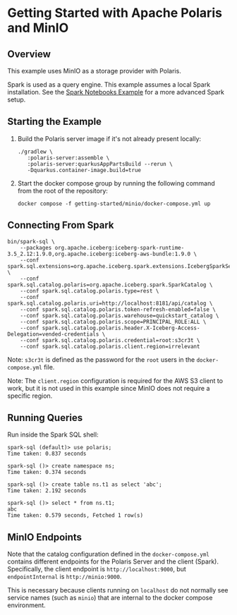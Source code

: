 <!--
  Licensed to the Apache Software Foundation (ASF) under one
  or more contributor license agreements.  See the NOTICE file
  distributed with this work for additional information
  regarding copyright ownership.  The ASF licenses this file
  to you under the Apache License, Version 2.0 (the
  "License"); you may not use this file except in compliance
  with the License.  You may obtain a copy of the License at
 
   http://www.apache.org/licenses/LICENSE-2.0
 
  Unless required by applicable law or agreed to in writing,
  software distributed under the License is distributed on an
  "AS IS" BASIS, WITHOUT WARRANTIES OR CONDITIONS OF ANY
  KIND, either express or implied.  See the License for the
  specific language governing permissions and limitations
  under the License.
-->

# Getting Started with Apache Polaris and MinIO

## Overview

This example uses MinIO as a storage provider with Polaris.

Spark is used as a query engine. This example assumes a local Spark installation.
See the [Spark Notebooks Example](../spark/README.md) for a more advanced Spark setup.

## Starting the Example

1. Build the Polaris server image if it's not already present locally:

    ```shell
    ./gradlew \
       :polaris-server:assemble \
       :polaris-server:quarkusAppPartsBuild --rerun \
       -Dquarkus.container-image.build=true
    ```

2. Start the docker compose group by running the following command from the root of the repository:

    ```shell
    docker compose -f getting-started/minio/docker-compose.yml up
    ```

## Connecting From Spark

```shell
bin/spark-sql \
    --packages org.apache.iceberg:iceberg-spark-runtime-3.5_2.12:1.9.0,org.apache.iceberg:iceberg-aws-bundle:1.9.0 \
    --conf spark.sql.extensions=org.apache.iceberg.spark.extensions.IcebergSparkSessionExtensions \
    --conf spark.sql.catalog.polaris=org.apache.iceberg.spark.SparkCatalog \
    --conf spark.sql.catalog.polaris.type=rest \
    --conf spark.sql.catalog.polaris.uri=http://localhost:8181/api/catalog \
    --conf spark.sql.catalog.polaris.token-refresh-enabled=false \
    --conf spark.sql.catalog.polaris.warehouse=quickstart_catalog \
    --conf spark.sql.catalog.polaris.scope=PRINCIPAL_ROLE:ALL \
    --conf spark.sql.catalog.polaris.header.X-Iceberg-Access-Delegation=vended-credentials \
    --conf spark.sql.catalog.polaris.credential=root:s3cr3t \
    --conf spark.sql.catalog.polaris.client.region=irrelevant
```

Note: `s3cr3t` is defined as the password for the `root` users in the `docker-compose.yml` file.

Note: The `client.region` configuration is required for the AWS S3 client to work, but it is not used in this example
since MinIO does not require a specific region.

## Running Queries

Run inside the Spark SQL shell:

```
spark-sql (default)> use polaris;
Time taken: 0.837 seconds

spark-sql ()> create namespace ns;
Time taken: 0.374 seconds

spark-sql ()> create table ns.t1 as select 'abc';
Time taken: 2.192 seconds

spark-sql ()> select * from ns.t1;
abc
Time taken: 0.579 seconds, Fetched 1 row(s)
```

## MinIO Endpoints

Note that the catalog configuration defined in the `docker-compose.yml` contains
different endpoints for the Polaris Server and the client (Spark). Specifically,
the client endpoint is `http://localhost:9000`, but `endpointInternal` is `http://minio:9000`.

This is necessary because clients running on `localhost` do not normally see service
names (such as `minio`) that are internal to the docker compose environment.
